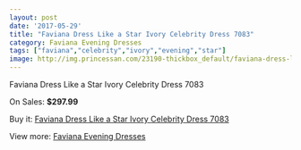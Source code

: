 ```yaml
---
layout: post
date: '2017-05-29'
title: "Faviana Dress Like a Star Ivory Celebrity Dress 7083"
category: Faviana Evening Dresses
tags: ["faviana","celebrity","ivory","evening","star"]
image: http://img.princessan.com/23190-thickbox_default/faviana-dress-like-a-star-ivory-celebrity-dress-7083.jpg
---
```

Faviana Dress Like a Star Ivory Celebrity Dress 7083

On Sales: **$297.99**
<a href="https://www.princessan.com/en/10506-faviana-dress-like-a-star-ivory-celebrity-dress-7083.html"><amp-img layout="responsive" width="600" height="600" src="//img.princessan.com/23190-thickbox_default/faviana-dress-like-a-star-ivory-celebrity-dress-7083.jpg" alt="Faviana Dress Like a Star Ivory Celebrity Dress 7083 0" /></a>

Buy it: [Faviana Dress Like a Star Ivory Celebrity Dress 7083](https://www.princessan.com/en/10506-faviana-dress-like-a-star-ivory-celebrity-dress-7083.html "Faviana Dress Like a Star Ivory Celebrity Dress 7083")

View more: [Faviana Evening Dresses](https://www.princessan.com/en/80- "Faviana Evening Dresses")